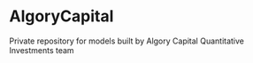 # AlgoryCapital
Private repository for models built by Algory Capital Quantitative Investments team
